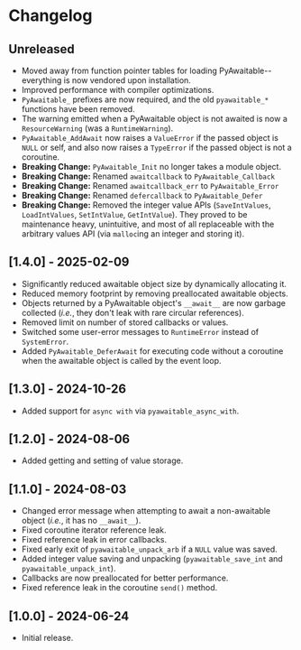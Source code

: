 # Changelog

## Unreleased

- Moved away from function pointer tables for loading PyAwaitable--everything is now vendored upon installation.
- Improved performance with compiler optimizations.
- `PyAwaitable_` prefixes are now required, and the old `pyawaitable_*` functions have been removed.
- The warning emitted when a PyAwaitable object is not awaited is now a `ResourceWarning` (was a `RuntimeWarning`).
- `PyAwaitable_AddAwait` now raises a `ValueError` if the passed object is `NULL` or self, and also now raises a `TypeError` if the passed object is not a coroutine.
- **Breaking Change:** `PyAwaitable_Init` no longer takes a module object.
- **Breaking Change:** Renamed `awaitcallback` to `PyAwaitable_Callback`
- **Breaking Change:** Renamed `awaitcallback_err` to `PyAwaitable_Error`
- **Breaking Change:** Renamed `defercallback` to `PyAwaitable_Defer`
- **Breaking Change:** Removed the integer value APIs (`SaveIntValues`, `LoadIntValues`, `SetIntValue`, `GetIntValue`). They proved to be maintenance heavy, unintuitive, and most of all replaceable with the arbitrary values API (via `malloc`ing an integer and storing it).

## [1.4.0] - 2025-02-09

- Significantly reduced awaitable object size by dynamically allocating it.
- Reduced memory footprint by removing preallocated awaitable objects.
- Objects returned by a PyAwaitable object's `__await__` are now garbage collected (*i.e.*, they don't leak with rare circular references).
- Removed limit on number of stored callbacks or values.
- Switched some user-error messages to `RuntimeError` instead of `SystemError`.
- Added `PyAwaitable_DeferAwait` for executing code without a coroutine when the awaitable object is called by the event loop.

## [1.3.0] - 2024-10-26

- Added support for `async with` via `pyawaitable_async_with`.

## [1.2.0] - 2024-08-06

- Added getting and setting of value storage.

## [1.1.0] - 2024-08-03

- Changed error message when attempting to await a non-awaitable object (*i.e.*, it has no `__await__`).
- Fixed coroutine iterator reference leak.
- Fixed reference leak in error callbacks.
- Fixed early exit of `pyawaitable_unpack_arb` if a `NULL` value was saved.
- Added integer value saving and unpacking (`pyawaitable_save_int` and `pyawaitable_unpack_int`).
- Callbacks are now preallocated for better performance.
- Fixed reference leak in the coroutine `send()` method.

## [1.0.0] - 2024-06-24

- Initial release.

